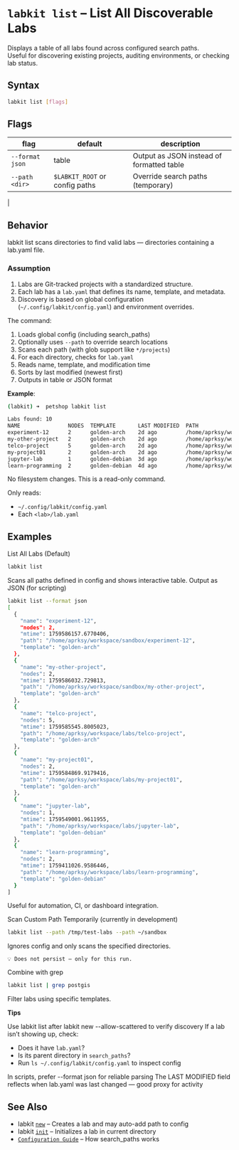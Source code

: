 # `labkit list` – List All Discoverable Labs

Displays a table of all labs found across configured search paths.  
Useful for discovering existing projects, auditing environments, or checking lab status.

## Syntax

```bash
labkit list [flags]
```

## Flags 
| flag | default | description |
| --- | --- | --- |
| `--format json` | table | Output as JSON instead of formatted table |
| `--path <dir>` | `$LABKIT_ROOT` or config paths | Override search paths (temporary) |
|
 
## Behavior 

labkit list scans directories to find valid labs — directories containing a lab.yaml file. 

### Assumption 

1. Labs are Git-tracked projects with a standardized structure.
2. Each lab has a `lab.yaml` that defines its name, template, and metadata.
3. Discovery is based on global configuration (`~/.config/labkit/config.yaml`) and environment overrides.
     
The command: 

1. Loads global config (including search_paths)
2. Optionally uses `--path` to override search locations
3. Scans each path (with glob support like `*/projects`)
4. For each directory, checks for `lab.yaml`
5. Reads name, template, and modification time
6. Sorts by last modified (newest first)
7. Outputs in table or JSON format
     
**Example**:
```bash
(labkit) ➜  petshop labkit list

Labs found: 10
NAME               NODES  TEMPLATE       LAST MODIFIED  PATH                      
experiment-12      2      golden-arch    2d ago         /home/aprksy/workspace/sandbox/experiment-12                       
my-other-project   2      golden-arch    2d ago         /home/aprksy/workspace/sandbox/my-other-project                    
telco-project      5      golden-arch    2d ago         /home/aprksy/workspace/labs/telco-project    
my-project01       2      golden-arch    2d ago         /home/aprksy/workspace/labs/my-project01     
jupyter-lab        1      golden-debian  3d ago         /home/aprksy/workspace/labs/jupyter-lab      
learn-programming  2      golden-debian  4d ago         /home/aprksy/workspace/labs/learn-programming
```

No filesystem changes. This is a read-only command. 

Only reads: 
- `~/.config/labkit/config.yaml`
- Each `<lab>/lab.yaml`
     

## Examples 
List All Labs (Default) 

```bash
labkit list
``` 

Scans all paths defined in config and shows interactive table. 
Output as JSON (for scripting) 
```bash
labkit list --format json
[
  {
    "name": "experiment-12",
    "nodes": 2,
    "mtime": 1759586157.6770406,
    "path": "/home/aprksy/workspace/sandbox/experiment-12",
    "template": "golden-arch"
  },
  {
    "name": "my-other-project",
    "nodes": 2,
    "mtime": 1759586032.729813,
    "path": "/home/aprksy/workspace/sandbox/my-other-project",
    "template": "golden-arch"
  },
  {
    "name": "telco-project",
    "nodes": 5,
    "mtime": 1759585545.8005023,
    "path": "/home/aprksy/workspace/labs/telco-project",
    "template": "golden-arch"
  },
  {
    "name": "my-project01",
    "nodes": 2,
    "mtime": 1759584869.9179416,
    "path": "/home/aprksy/workspace/labs/my-project01",
    "template": "golden-arch"
  },
  {
    "name": "jupyter-lab",
    "nodes": 1,
    "mtime": 1759549001.9611955,
    "path": "/home/aprksy/workspace/labs/jupyter-lab",
    "template": "golden-debian"
  },
  {
    "name": "learn-programming",
    "nodes": 2,
    "mtime": 1759411026.9586446,
    "path": "/home/aprksy/workspace/labs/learn-programming",
    "template": "golden-debian"
  }
]

```
 
Useful for automation, CI, or dashboard integration. 
 
Scan Custom Path Temporarily (currently in development)
```bash
labkit list --path /tmp/test-labs --path ~/sandbox
```
 
Ignores config and only scans the specified directories. 

    💡 Does not persist — only for this run. 
     
Combine with grep 
```bash
labkit list | grep postgis
``` 

Filter labs using specific templates. 

**Tips**

Use labkit list after labkit new --allow-scattered to verify discovery
If a lab isn’t showing up, check:
- Does it have `lab.yaml`?
- Is its parent directory in `search_paths`?
- Run `ls ~/.config/labkit/config.yaml` to inspect config
         
In scripts, prefer --format json for reliable parsing
The LAST MODIFIED field reflects when lab.yaml was last changed — good proxy for activity
     

## See Also 

- labkit [`new`](new.md)  – Creates a lab and may auto-add path to config
- labkit [`init`](init.md)  – Initializes a lab in current directory
- [`Configuration Guide`](app_config.md)  – How search_paths works
     